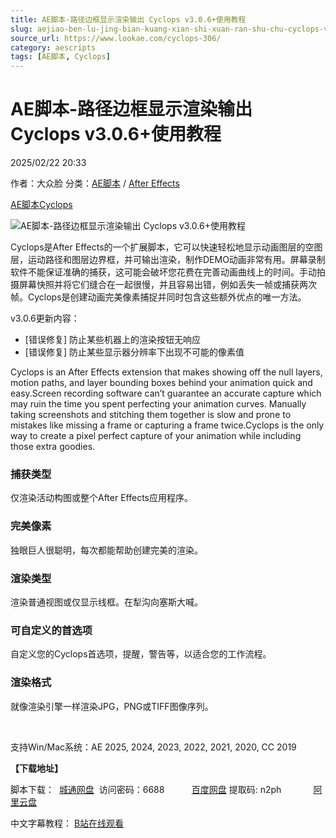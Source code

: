 ```yaml
---
title: AE脚本-路径边框显示渲染输出 Cyclops v3.0.6+使用教程
slug: aejiao-ben-lu-jing-bian-kuang-xian-shi-xuan-ran-shu-chu-cyclops-v3-0-6-shi-yong-jiao-cheng
source_url: https://www.lookae.com/cyclops-306/
category: aescripts
tags: [AE脚本, Cyclops]
---
```

# AE脚本-路径边框显示渲染输出 Cyclops v3.0.6+使用教程

2025/02/22 20:33

作者：大众脸
分类：[AE脚本](https://www.lookae.com/after-effects/aescripts/) / [After Effects](https://www.lookae.com/after-effects/)

[AE脚本](https://www.lookae.com/tag/ae%e8%84%9a%e6%9c%ac/)[Cyclops](https://www.lookae.com/tag/cyclops/)

![AE脚本-路径边框显示渲染输出 Cyclops v3.0.6+使用教程](https://www.lookae.com/wp-content/uploads/2021/01/Cyclops.jpg "AE脚本-路径边框显示渲染输出 Cyclops v3.0.6+使用教程-LookAE.com")

Cyclops是After Effects的一个扩展脚本，它可以快速轻松地显示动画图层的空图层，运动路径和图层边界框，并可输出渲染，制作DEMO动画非常有用。屏幕录制软件不能保证准确的捕获，这可能会破坏您花费在完善动画曲线上的时间。手动拍摄屏幕快照并将它们缝合在一起很慢，并且容易出错，例如丢失一帧或捕获两次帧。Cyclops是创建动画完美像素捕捉并同时包含这些额外优点的唯一方法。

v3.0.6更新内容：

* [错误修复] 防止某些机器上的渲染按钮无响应
* [错误修复] 防止某些显示器分辨率下出现不可能的像素值

Cyclops is an After Effects extension that makes showing off the null layers, motion paths, and layer bounding boxes behind your animation quick and easy.Screen recording software can’t guarantee an accurate capture which may ruin the time you spent perfecting your animation curves. Manually taking screenshots and stitching them together is slow and prone to mistakes like missing a frame or capturing a frame twice.Cyclops is the only way to create a pixel perfect capture of your animation while including those extra goodies.

### 捕获类型

仅渲染活动构图或整个After Effects应用程序。

### 完美像素

独眼巨人很聪明，每次都能帮助创建完美的渲染。

### 渲染类型

渲染普通视图或仅显示线框。在犁沟向塞斯大喊。

### 可自定义的首选项

自定义您的Cyclops首选项，提醒，警告等，以适合您的工作流程。

### 渲染格式

就像渲染引擎一样渲染JPG，PNG或TIFF图像序列。

[﻿﻿﻿﻿﻿](http://cloud.video.taobao.com/play/u/null/p/1/e/6/t/1/478480349831.mp4)

支持Win/Mac系统：AE 2025, 2024, 2023, 2022, 2021, 2020, CC 2019

**【下载地址】**

脚本下载：  [城通网盘](https://url70.ctfile.com/f/2827370-1463374105-f0e63b?p=4431)  访问密码：6688           [百度网盘](https://pan.baidu.com/s/1Z7yikKEngIQ32YOtBGtsug?pwd=n2ph) 提取码: n2ph             [阿里云盘](https://www.alipan.com/s/D5Dq8LUo6qF)

中文字幕教程： [B站在线观看](https://www.bilibili.com/video/BV1ny4y1H7aV?p=2)

